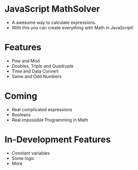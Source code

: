 # JavaScript MathSolver
- A awesome way to calculate expressions.
- With this you can create everything with Math in JavaScript!
# Features
- Pow and Mod
- Doubles, Triple and Quadruple
- Time and Data Convert
- Same and Odd Numbers
# Coming
- Real complicated expressions
- Booleans
- Real impossible Programming in Math
# In-Development Features
- Constant variables
- Some logic
- More

